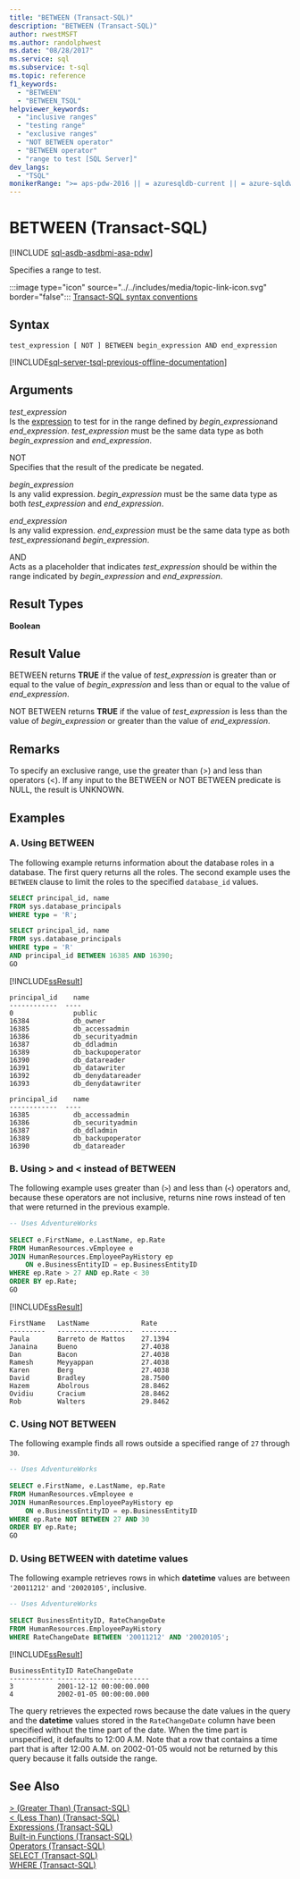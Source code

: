 ```yaml
---
title: "BETWEEN (Transact-SQL)"
description: "BETWEEN (Transact-SQL)"
author: rwestMSFT
ms.author: randolphwest
ms.date: "08/28/2017"
ms.service: sql
ms.subservice: t-sql
ms.topic: reference
f1_keywords:
  - "BETWEEN"
  - "BETWEEN_TSQL"
helpviewer_keywords:
  - "inclusive ranges"
  - "testing range"
  - "exclusive ranges"
  - "NOT BETWEEN operator"
  - "BETWEEN operator"
  - "range to test [SQL Server]"
dev_langs:
  - "TSQL"
monikerRange: ">= aps-pdw-2016 || = azuresqldb-current || = azure-sqldw-latest || >= sql-server-2016 || >= sql-server-linux-2017 || = azuresqldb-mi-current"
---
```

# BETWEEN (Transact-SQL)
[!INCLUDE [sql-asdb-asdbmi-asa-pdw](../../includes/applies-to-version/sql-asdb-asdbmi-asa-pdw.md)]

  Specifies a range to test.  
  
 :::image type="icon" source="../../includes/media/topic-link-icon.svg" border="false"::: [Transact-SQL syntax conventions](../../t-sql/language-elements/transact-sql-syntax-conventions-transact-sql.md)  
  
## Syntax  
  
```syntaxsql
test_expression [ NOT ] BETWEEN begin_expression AND end_expression  
```  
  
[!INCLUDE[sql-server-tsql-previous-offline-documentation](../../includes/sql-server-tsql-previous-offline-documentation.md)]

## Arguments
 *test_expression*  
 Is the [expression](../../t-sql/language-elements/expressions-transact-sql.md) to test for in the range defined by *begin_expression*and *end_expression*. *test_expression* must be the same data type as both *begin_expression* and *end_expression*.  
  
 NOT  
 Specifies that the result of the predicate be negated.  
  
 *begin_expression*  
 Is any valid expression. *begin_expression* must be the same data type as both *test_expression* and *end_expression*.  
  
 *end_expression*  
 Is any valid expression. *end_expression* must be the same data type as both *test_expression*and *begin_expression*.  
  
 AND  
 Acts as a placeholder that indicates *test_expression* should be within the range indicated by *begin_expression* and *end_expression*.  
  
## Result Types  
 **Boolean**  
  
## Result Value  
 BETWEEN returns **TRUE** if the value of *test_expression* is greater than or equal to the value of *begin_expression* and less than or equal to the value of *end_expression*.  
  
 NOT BETWEEN returns **TRUE** if the value of *test_expression* is less than the value of *begin_expression* or greater than the value of *end_expression*.  
  
## Remarks  
 To specify an exclusive range, use the greater than (>) and less than operators (<). If any input to the BETWEEN or NOT BETWEEN predicate is NULL, the result is UNKNOWN.  
  
## Examples  
  
### A. Using BETWEEN  
 The following example returns information about the database roles in a database. The first query returns all the roles. The second example uses the `BETWEEN` clause to limit the roles to the specified `database_id` values.  
  
```sql  
SELECT principal_id, name 
FROM sys.database_principals
WHERE type = 'R';

SELECT principal_id, name 
FROM sys.database_principals
WHERE type = 'R'
AND principal_id BETWEEN 16385 AND 16390;
GO  
```  
  
 [!INCLUDE[ssResult](../../includes/ssresult-md.md)]   
```  
principal_id	name
------------  ---- 
0	            public
16384	        db_owner
16385	        db_accessadmin
16386	        db_securityadmin
16387	        db_ddladmin
16389	        db_backupoperator
16390	        db_datareader
16391	        db_datawriter
16392	        db_denydatareader
16393	        db_denydatawriter
```  
```  
principal_id	name
------------  ---- 
16385	        db_accessadmin
16386	        db_securityadmin
16387	        db_ddladmin
16389	        db_backupoperator
16390	        db_datareader
```  
  
### B. Using > and < instead of BETWEEN  
 The following example uses greater than (`>`) and less than (`<`) operators and, because these operators are not inclusive, returns nine rows instead of ten that were returned in the previous example.  
  
```sql  
-- Uses AdventureWorks  
  
SELECT e.FirstName, e.LastName, ep.Rate  
FROM HumanResources.vEmployee e   
JOIN HumanResources.EmployeePayHistory ep   
    ON e.BusinessEntityID = ep.BusinessEntityID  
WHERE ep.Rate > 27 AND ep.Rate < 30  
ORDER BY ep.Rate;  
GO  
```  
  
 [!INCLUDE[ssResult](../../includes/ssresult-md.md)]  
  
 ```  
 FirstName   LastName             Rate  
 ---------   -------------------  ---------  
 Paula       Barreto de Mattos    27.1394  
 Janaina     Bueno                27.4038  
 Dan         Bacon                27.4038  
 Ramesh      Meyyappan            27.4038  
 Karen       Berg                 27.4038  
 David       Bradley              28.7500  
 Hazem       Abolrous             28.8462  
 Ovidiu      Cracium              28.8462  
 Rob         Walters              29.8462  
 ```    
  
### C. Using NOT BETWEEN  
 The following example finds all rows outside a specified range of `27` through `30`.  
  
```sql  
-- Uses AdventureWorks  
  
SELECT e.FirstName, e.LastName, ep.Rate  
FROM HumanResources.vEmployee e   
JOIN HumanResources.EmployeePayHistory ep   
    ON e.BusinessEntityID = ep.BusinessEntityID  
WHERE ep.Rate NOT BETWEEN 27 AND 30  
ORDER BY ep.Rate;  
GO  
```  
  
### D. Using BETWEEN with datetime values  
 The following example retrieves rows in which **datetime** values are between `'20011212'` and `'20020105'`, inclusive.  
  
```sql  
-- Uses AdventureWorks  
  
SELECT BusinessEntityID, RateChangeDate  
FROM HumanResources.EmployeePayHistory  
WHERE RateChangeDate BETWEEN '20011212' AND '20020105';  
```  
  
 [!INCLUDE[ssResult](../../includes/ssresult-md.md)]  
  
 ```  
 BusinessEntityID RateChangeDate  
 ----------- -----------------------  
 3           2001-12-12 00:00:00.000  
 4           2002-01-05 00:00:00.000  
 ```  
 
 The query retrieves the expected rows because the date values in the query and the **datetime** values stored in the `RateChangeDate` column have been specified without the time part of the date. When the time part is unspecified, it defaults to 12:00 A.M. Note that a row that contains a time part that is after 12:00 A.M. on 2002-01-05 would not be returned by this query because it falls outside the range.  
  
  
## See Also  
 [&#62; &#40;Greater Than&#41; &#40;Transact-SQL&#41;](../../t-sql/language-elements/greater-than-transact-sql.md)   
 [&#60; &#40;Less Than&#41; &#40;Transact-SQL&#41;](../../t-sql/language-elements/less-than-transact-sql.md)   
 [Expressions &#40;Transact-SQL&#41;](../../t-sql/language-elements/expressions-transact-sql.md)   
 [Built-in Functions &#40;Transact-SQL&#41;](~/t-sql/functions/functions.md)   
 [Operators &#40;Transact-SQL&#41;](../../t-sql/language-elements/operators-transact-sql.md)   
 [SELECT &#40;Transact-SQL&#41;](../../t-sql/queries/select-transact-sql.md)   
 [WHERE &#40;Transact-SQL&#41;](../../t-sql/queries/where-transact-sql.md)  
  
  


